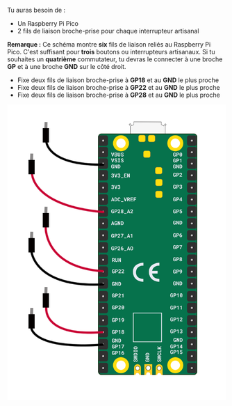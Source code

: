Tu auras besoin de :

+ Un Raspberry Pi Pico
+ 2 fils de liaison broche-prise pour chaque interrupteur artisanal

**Remarque :** Ce schéma montre **six** fils de liaison reliés au Raspberry Pi Pico. C'est suffisant pour **trois** boutons ou interrupteurs artisanaux. Si tu souhaites un **quatrième** commutateur, tu devras le connecter à une broche **GP** et à une broche **GND** sur le côté droit.

+ Fixe deux fils de liaison broche-prise à **GP18** et au **GND** le plus proche
+ Fixe deux fils de liaison broche-prise à **GP22** et au **GND** le plus proche
+ Fixe deux fils de liaison broche-prise à **GP28** et au **GND** le plus proche

![Huit fils de liaison broche-prise attachés à un Raspberry Pi Pico.](images/multiple-crafted-switch-wiring.png)
